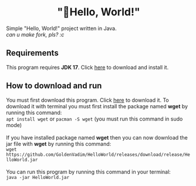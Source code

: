 <h1 align="center">"👋Hello, World!"</h1>
Simple "Hello, World!" project written in Java.<br>
<i>can u make fork, pls? :c</i>
<h2>Requirements</h2>
This program requires <b>JDK 17</b>. Click <a href="https://www.oracle.com/java/technologies/downloads/#java17">here</a> to download and install it.
<h2>How to download and run</h2>
You must first download this program. Click <a href="https://github.com/GoldenVadim/HelloWorld/releases/tag/release">here</a> to download it. To download it with terminal you must first install the package named <b>wget</b> by running this command:<br>
<code>apt install wget</code> or <code>pacman -S wget</code> (you must run this command in sudo mode)<br><br>
If you have installed package named <b>wget</b> then you can now download the jar file with <b>wget</b> by running this command:<br>
<code>wget https://github.com/GoldenVadim/HelloWorld/releases/download/release/HelloWorld.jar</code><br><br>
You can run this program by running this command in your terminal:<br>
<code>java -jar HelloWorld.jar</code>
